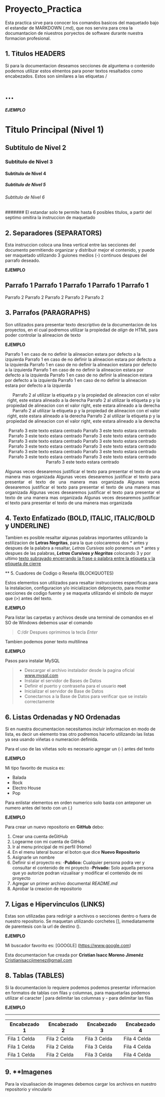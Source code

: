 # Proyecto_Practica

Esta practica sirve para conocer los comandos basicos del maquetado bajo el estandar de MARKDOWN (.md), que nos servira para crea la documantacion de niuestros poryectos de software durante nuestra formacion profesional.

## 1. Titulos HEADERS

Si para la documentacion deseamos secciones de alguntema o contenido podemos utilizar estos elmentos para poner textos resaltados como encabezados. Estos son similares a las etiquetas /<h1>...<h6>

**EJEMPLO**

# Titulo Principal (Nivel 1)
## Subtitulo de Nivel 2
### Subtitulo de Nivel 3
#### Subtitulo de Nivel 4
##### Subtitulo de Nivel 5
###### Subtitulo de Nivel 6
####### El estandar solo te permite hasta 6 posibles titulos, a partir del septimo omitira la instruccion de maquetado

## 2. Separadores (SEPARATORS)

Esta instruccion coloca una linea vertical entre las secciones del documento permitiendo organizar y distribuir mejor el contenido, y puede ser maquetado utilizando 3 guiones medios (-) continuos despues del parrafo deseado.

**EJEMPLO**

Parrafo 1  Parrafo 1  Parrafo 1 Parrafo 1 Parrafo 1
---
Parrafo 2  Parrafo 2  Parrafo 2  Parrafo 2  Parrafo 2

## 3. Parrafos (PARAGRAPHS)

Son utilizados para presentar texto descriptivo de la documentacion de los proyectos, en el cual podremos utilizar la propíedad de  *align* de HTML para poder controlar la alineacion de texto

**EJEMPLO**

Parrafo 1 en caso de no definir la alineacion estara por defecto a la izquierda Parrafo 1 en caso de no definir la alineacion estara por defecto a la izquierda Parrafo 1 en caso de no definir la alineacion estara por defecto a la izquierda Parrafo 1 en caso de no definir la alineacion estara por defecto a la izquierda Parrafo 1 en caso de no definir la alineacion estara por defecto a la izquierda Parrafo 1 en caso de no definir la alineacion estara por defecto a la izquierda

<p align="right"> Parrafo 2 al utilizar la etiqueta p y la propiedad de alineacion con el valor right, este estara alineado a la derecha Parrafo 2 al utilizar la etiqueta p y la propiedad de alineacion con el valor right, este estara alineado a la derecha Parrafo 2 al utilizar la etiqueta p y la propiedad de alineacion con el valor right, este estara alineado a la derecha Parrafo 2 al utilizar la etiqueta p y la propiedad de alineacion con el valor right, este estara alineado a la derecha </p>

<p align="center"> Parrafo 3 este texto estara centrado Parrafo 3 este texto estara centrado Parrafo 3 este texto estara centrado Parrafo 3 este texto estara centrado Parrafo 3 este texto estara centrado Parrafo 3 este texto estara centrado Parrafo 3 este texto estara centrado Parrafo 3 este texto estara centrado Parrafo 3 este texto estara centrado Parrafo 3 este texto estara centrado Parrafo 3 este texto estara centrado Parrafo 3 este texto estara centrado Parrafo 3 este texto estara centrado </p>

<p align="justify"> Algunas veces desearemos  justificar el texto para presentar el texto de una manera mas organizada Algunas veces desearemos  justificar el texto para presentar el texto de una manera mas organizada Algunas veces desearemos  justificar el texto para presentar el texto de una manera mas organizada Algunas veces desearemos  justificar el texto para presentar el texto de una manera mas organizada Algunas veces desearemos  justificar el texto para presentar el texto de una manera mas organizada</p>

## 4. Texto Enfatizado (BOLD, ITALIC, ITALIC/BOLD y UNDERLINE)

Tambien es posible resaltar algunas palabras importantes utilizando la estilizacion de **Letras Negritas**, para la que colocaremos dos * antes y despues de la palabra a resaltar, *Letras Cursivas* solo ponemos un * antes y despues de las palabras, ***Letras Cursivas y Negritas*** colocando 3 y por ultimo <ins>texto subrayado<ins> encerrando la frase o palabra entre la etiqueta <ins> y la etiqueta de cierre <ins>

** 5. Cuadores de Codigo o Reseña (BLOCKQUOTES)

Estos elementos son utilizados para resaltar instrucciones especificas para la instalacion, configuracion y/o inicializacion delproyecto, para mostrar secciones de codigo fuente y se maqueta utilizando el simbolo de mayor que (>) antes del texto.

**EJEMPLO**

Para listar las carpetas y archivos desde una terminal de comandos en el SO de Windows debemos usar el comando

> C:/dir
Despues oprimimos la tecla *Enter*

Tambien podemos poner texto multilinea

**EJEMPLO**

Pasos para instalar MySQL
> - Descargar el archivo instalador desde la pagina oficial www.mysql.com
> - Instalar el servidor de Bases de Datos
> - Definir el puerto y contraseña para el usuario **root**
> - Inicializar el servidor de Base de Datos
> - Conectarnos a la Base de Datos para verificar que se instalo correctamente

## 6. Listas Ordenadas y NO Ordenadas 

Si en nuestra documentacion necesitamos incluir informacion en modo de lista, es decir un elemento tras otro podremos hacerlo utilizando las listas ya sea usando viñetas o numeracion definida.

Para el uso de las viñetas solo es necesario agregar un (-) antes del texto

**EJEMPLO**

Mi tipo favorito de musica es:
- Balada
- Rock
- Electro House
- Pop

Para enlistar elementos en orden numerico solo basta con anteponer un numero antes del texto con un (.)

**EJEMPLO**

Para crear un nuevo repositorio en **GitHub** debo:
1. Crear una cuenta deGitHub
2. Logearme con mi cuenta de GitHub
3. Ir al menu principal de mi perfil (Home)
4. En el menu lateral buscar el boton que dice **Nuevo Repositorio**
5. Asignarle un nombre
6. Definir si el proyecto es:
       -**Publico:** Cualquier persona podra ver y consultar el contenido de mi proyecto
       -**Privado:** Solo aquella persona que yo autorize podran vizualisar y modificar el contenido de mi proyecto
7. Agregar un primer archivo documental *README.md*
8. Aprobar la creacion de repositorio

## 7. Ligas e Hipervinculos (LINKS)

Estas son utilizadas para redirigir a archivos o secciones dentro o fuera de nuestro repositorio. Se maquetan utilizando corchetes [], inmediatamente de parentesis con la url de destino ().

**EJEMPLO**

Mi buscador favorito es: [GOOGLE] (https://www.google.com)

Esta documentacion fue creada por **Cristian Isacc Moreno Jimenéz**
<Cristianisaccjimenez@gmail.com>

## 8. Tablas (TABLES)

Si la documentacion lo requiere podemos podemos presentar informacion en formatos de tablas con filas y columnas, para maquetarlas podemos utilizar el caracter | para delimitar las columnas y - para delimitar las filas

 **EJEMPLO**

 ------------------------------------------------------------
 | Encabezado 1 | Encabezado 2 | Encabezado 3 | Encabezado 4 |
 |--------------| -------------| -------------|--------------|
 | Fila 1 Celda | Fila 2 Celda | Fila 3 Celda | Fila 4 Celda | 
 | Fila 1 Celda | Fila 2 Celda | Fila 3 Celda | Fila 4 Celda | 
 | Fila 1 Celda | Fila 2 Celda | Fila 3 Celda | Fila 4 Celda | 

## 9. **Imagenes

Para la vizualisacion de imagenes debemos cargar los archivos en nuestro repositorio y vincularlo
